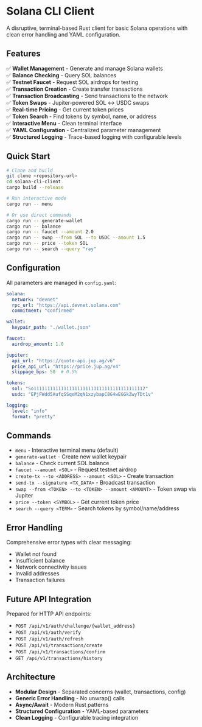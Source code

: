 # Solana CLI Client

A disruptive, terminal-based Rust client for basic Solana operations with clean error handling and YAML configuration.

## Features

✅ **Wallet Management** - Generate and manage Solana wallets  
✅ **Balance Checking** - Query SOL balances  
✅ **Testnet Faucet** - Request SOL airdrops for testing  
✅ **Transaction Creation** - Create transfer transactions  
✅ **Transaction Broadcasting** - Send transactions to the network  
✅ **Token Swaps** - Jupiter-powered SOL ↔ USDC swaps  
✅ **Real-time Pricing** - Get current token prices  
✅ **Token Search** - Find tokens by symbol, name, or address  
✅ **Interactive Menu** - Clean terminal interface  
✅ **YAML Configuration** - Centralized parameter management  
✅ **Structured Logging** - Trace-based logging with configurable levels  

## Quick Start

```bash
# Clone and build
git clone <repository-url>
cd solana-cli-client
cargo build --release

# Run interactive mode
cargo run -- menu

# Or use direct commands
cargo run -- generate-wallet
cargo run -- balance
cargo run -- faucet --amount 2.0
cargo run -- swap --from SOL --to USDC --amount 1.5
cargo run -- price --token SOL
cargo run -- search --query "ray"
```

## Configuration

All parameters are managed in `config.yaml`:

```yaml
solana:
  network: "devnet"
  rpc_url: "https://api.devnet.solana.com"
  commitment: "confirmed"

wallet:
  keypair_path: "./wallet.json"

faucet:
  airdrop_amount: 1.0

jupiter:
  api_url: "https://quote-api.jup.ag/v6"
  price_api_url: "https://price.jup.ag/v4"
  slippage_bps: 50  # 0.5%

tokens:
  sol: "So11111111111111111111111111111111111111112"
  usdc: "EPjFWdd5AufqSSqeM2qN1xzybapC8G4wEGGkZwyTDt1v"

logging:
  level: "info"
  format: "pretty"
```

## Commands

- `menu` - Interactive terminal menu (default)
- `generate-wallet` - Create new wallet keypair
- `balance` - Check current SOL balance  
- `faucet --amount <SOL>` - Request testnet airdrop
- `create-tx --to <ADDRESS> --amount <SOL>` - Create transaction
- `send-tx --signature <TX_DATA>` - Broadcast transaction
- `swap --from <TOKEN> --to <TOKEN> --amount <AMOUNT>` - Token swap via Jupiter
- `price --token <SYMBOL>` - Get current token price
- `search --query <TERM>` - Search tokens by symbol/name/address

## Error Handling

Comprehensive error types with clear messaging:
- Wallet not found
- Insufficient balance  
- Network connectivity issues
- Invalid addresses
- Transaction failures

## Future API Integration

Prepared for HTTP API endpoints:
- `POST /api/v1/auth/challenge/{wallet_address}`
- `POST /api/v1/auth/verify`
- `POST /api/v1/auth/refresh`
- `POST /api/v1/transactions/create`
- `POST /api/v1/transactions/confirm`
- `GET /api/v1/transactions/history`

## Architecture

- **Modular Design** - Separated concerns (wallet, transactions, config)
- **Generic Error Handling** - No unwrap() calls
- **Async/Await** - Modern Rust patterns
- **Structured Configuration** - YAML-based parameters
- **Clean Logging** - Configurable tracing integration

